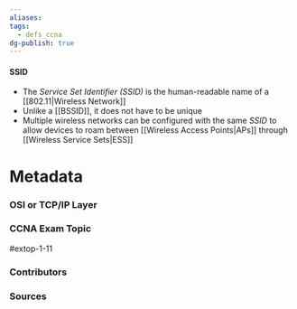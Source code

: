 ```yaml
---
aliases: 
tags:
  - defs_ccna
dg-publish: true
---
```

#### SSID
- The *Service Set Identifier (SSID)* is the human-readable name of a [[802.11|Wireless Network]]
- Unlike a [[BSSID]], it does not have to be unique
- Multiple wireless networks can be configured with the same *SSID* to allow devices to roam between [[Wireless Access Points|APs]] through [[Wireless Service Sets|ESS]]







# Metadata
### OSI or TCP/IP Layer

### CCNA Exam Topic
#extop-1-11 
### Contributors

### Sources


